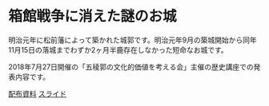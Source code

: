 # 箱館戦争に消えた謎のお城

明治元年に松前藩によって築かれた城郭です。明治元年9月の築城開始から同年11月15日の落城までわずか2ヶ月半鹿存在しなかった短命なお城です。

2018年7月27日開催の「五稜郭の文化的価値を考える会」主催の歴史講座での発表内容です。

[配布資料]()
[スライド](https://ishiijunpei.github.io/CastleTate/)
